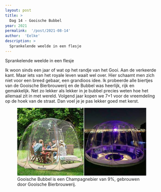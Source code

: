 ```yaml
---
layout: post
title: >
  Dag 14 - Gooische Bubbel
year: 2021
permalink:  '/post/2021-08-14'
author:  'Eelke'
description: >
  Sprankelende weelde in een flesje
---
```

<p class='intro'><span class='dropcap'>S</span>prankelende weelde in een flesje</p>

Ik woon sinds een jaar of wat op het randje van het Gooi. Aan de verkeerde kant. Maar iets van het royale leven waait wel over. Hier schaamt men zich niet voor een breed gebaar, een grandioos idee. Ik probeerde alle biertjes van de Gooische Bierbrouwerij en de Bubbel was heerlijk, rijk en gemakkelijk. Net zo lekker als lekker in je bubbel precies weten hoe het allemaal zit in met wereld. Volgend jaar kopen we 7+1 voor de vreemdeling op de hoek van de straat. Dan voel je je pas lekker goed met kerst. 

<figure><img src='/assets/img/beer_2021-08-14.jpg' alt=''/> <figcaption>Gooische Bubbel is een Champagnebier van 9%, gebrouwen door Gooische Bierbrouwerij.</figcaption></figure>
